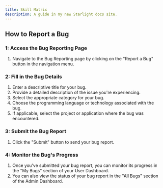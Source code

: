 ```yaml
---
title: Skill Matrix
description: A guide in my new Starlight docs site.
---
```

## How to Report a Bug
### 1: Access the Bug Reporting Page
1. Navigate to the Bug Reporting page by clicking on the "Report a Bug" button in the navigation menu.
### 2: Fill in the Bug Details
1. Enter a descriptive title for your bug.
2. Provide a detailed description of the issue you're experiencing.
3. Select the appropriate category for your bug.
4. Choose the programming language or technology associated with the bug.
5. If applicable,
select the project or application where the bug was encountered.
### 3: Submit the Bug Report
1. Click the "Submit" button to send your bug report.
### 4: Monitor the Bug's Progress
1. Once you've submitted your bug report, you can monitor its progress in the "My Bugs" section of your User Dashboard.
2. You can also view the status of your bug report in the "All Bugs" section of the Admin Dashboard.


